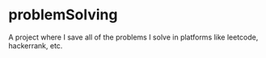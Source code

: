 # problemSolving
A project where I save all of the problems I solve in platforms like leetcode, hackerrank, etc.
